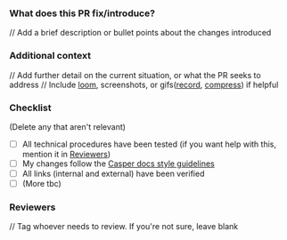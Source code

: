 ### What does this PR fix/introduce?
// Add a brief description or bullet points about the changes introduced

### Additional context
// Add further detail on the current situation, or what the PR seeks to address
// Include [loom](https://www.loom.com/), screenshots, or gifs([record](https://giphy.com/apps/giphycapture), [compress](https://gifcompressor.com/)) if helpful

### Checklist
(Delete any that aren't relevant)

- [ ] All technical procedures have been tested (if you want help with this, mention it in [Reviewers](#reviewers))
- [ ] My changes follow the [Casper docs style guidelines](https://docs.casperlabs.io/workflow/contribute/)
- [ ] All links (internal and external) have been verified
- [ ] (More tbc)

### Reviewers
// Tag whoever needs to review. If you're not sure, leave blank
